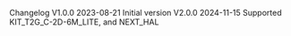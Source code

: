 Changelog
V1.0.0 2023-08-21 Initial version
V2.0.0 2024-11-15 Supported KIT_T2G_C-2D-6M_LITE, and NEXT_HAL